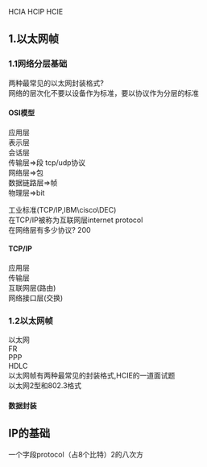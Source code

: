 HCIA 	HCIP 	HCIE

## 1.以太网帧
### 1.1网络分层基础
两种最常见的以太网封装格式?  
网络的层次化不要以设备作为标准，要以协议作为分层的标准  
#### OSI模型  
   
应用层  
表示层  
会话层  
传输层=>段 tcp/udp协议  
网络层=>包  
数据链路层=>帧  
物理层=>bit  
  
工业标准(TCP/IP,IBM\cisco\DEC)   
在TCP/IP被称为互联网层internet protocol  
在网络层有多少协议?  200  

#### TCP/IP  
应用层  
传输层  
互联网层(路由)  
网络接口层(交换)  

### 1.2以太网帧  
以太网  
FR  
PPP  
HDLC  
以太网帧有两种最常见的封装格式,HCIE的一道面试题  
以太网2型和802.3格式  


#### 数据封装  

  
## IP的基础  
一个字段protocol（占8个比特）2的八次方
